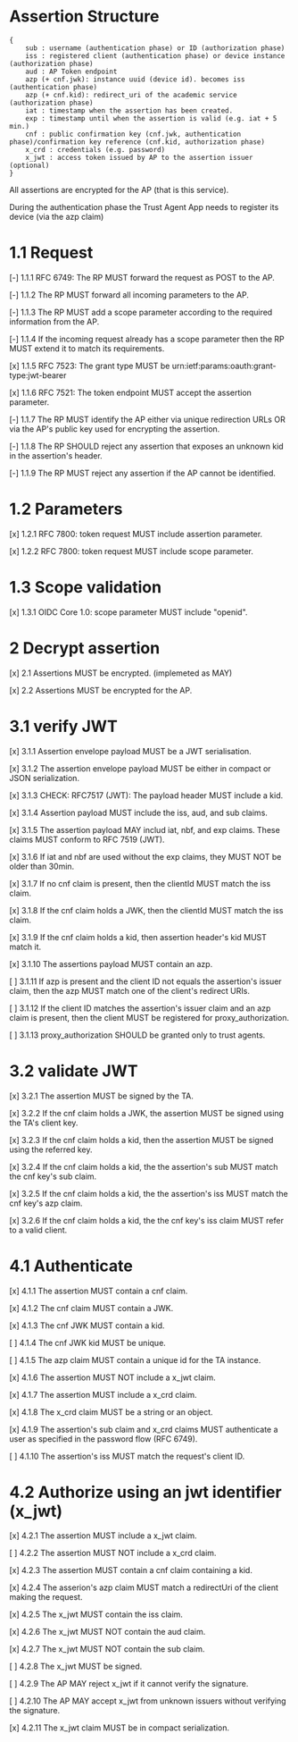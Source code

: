 # Assertion Structure

```
{
    sub : username (authentication phase) or ID (authorization phase)
    iss : registered client (authentication phase) or device instance (authorization phase)
    aud : AP Token endpoint
    azp (+ cnf.jwk): instance uuid (device id). becomes iss (authentication phase)
    azp (+ cnf.kid): redirect_uri of the academic service (authorization phase)
    iat : timestamp when the assertion has been created.
    exp : timestamp until when the assertion is valid (e.g. iat + 5 min.)
    cnf : public confirmation key (cnf.jwk, authentication phase)/confirmation key reference (cnf.kid, authorization phase)
    x_crd : credentials (e.g. password)
    x_jwt : access token issued by AP to the assertion issuer (optional)
}
```

All assertions are encrypted for the AP (that is this service).

During the authentication phase the Trust Agent App needs to register its device (via the azp claim)

# 1.1 Request

[-] 1.1.1 RFC 6749: The RP MUST forward the request as POST to the AP.

[-] 1.1.2 The RP MUST forward all incoming parameters to the AP.

[-] 1.1.3 The RP MUST add a scope parameter according to the required information from the AP.

[-] 1.1.4 If the incoming request already has a scope parameter then the RP MUST extend it to match its requirements.

[x] 1.1.5 RFC 7523: The grant type MUST be urn:ietf:params:oauth:grant-type:jwt-bearer

[x] 1.1.6 RFC 7521: The token endpoint MUST accept the assertion parameter.

[-] 1.1.7 The RP MUST identify the AP either via unique redirection URLs OR via the AP's public key used for encrypting the assertion.

[-] 1.1.8 The RP SHOULD reject any assertion that exposes an unknown kid in the assertion's header.

[-] 1.1.9 The RP MUST reject any assertion if the AP cannot be identified.

# 1.2 Parameters

[x] 1.2.1 RFC 7800: token request MUST include assertion parameter.

[x] 1.2.2 RFC 7800: token request MUST include scope parameter.

# 1.3 Scope validation

[x] 1.3.1 OIDC Core 1.0: scope parameter MUST include "openid".

# 2 Decrypt assertion

[x] 2.1 Assertions MUST be encrypted. (implemeted as MAY)

[x] 2.2 Assertions MUST be encrypted for the AP.

# 3.1 verify JWT

[x] 3.1.1 Assertion envelope payload MUST be a JWT serialisation.

[x] 3.1.2 The assertion envelope payload MUST be either in compact or JSON serialization.

[x] 3.1.3 CHECK: RFC7517 (JWT): The payload header MUST include a kid.

[x] 3.1.4 Assertion payload MUST include the iss, aud, and sub claims.

[x] 3.1.5 The assertion payload MAY includ iat, nbf, and exp claims. These claims MUST conform to RFC 7519 (JWT).

[x] 3.1.6 If iat and nbf are used without the exp claims, they MUST NOT be older than 30min.

[x] 3.1.7 If no cnf claim is present, then the clientId MUST match the iss claim.

[x] 3.1.8 If the cnf claim holds a JWK, then the clientId MUST match the iss claim.

[x] 3.1.9 If the cnf claim holds a kid, then assertion header's kid MUST match it.

[x] 3.1.10 The assertions payload MUST contain an azp.

[ ] 3.1.11 If azp is present and the client ID not equals the assertion's issuer claim, then the azp MUST match one of the client's redirect URIs.

[ ] 3.1.12 If the client ID matches the assertion's issuer claim and an azp claim is present, then the client MUST be registered for proxy_authorization.

[ ] 3.1.13 proxy_authorization SHOULD be granted only to trust agents.

# 3.2 validate JWT

[x] 3.2.1 The assertion MUST be signed by the TA.

[x] 3.2.2 If the cnf claim holds a JWK, the assertion MUST be signed using the TA's client key.

[x] 3.2.3 If the cnf claim holds a kid, then the assertion MUST be signed using the referred key.

[x] 3.2.4 If the cnf claim holds a kid, the the assertion's sub MUST match the cnf key's sub claim.

[x] 3.2.5 If the cnf claim holds a kid, the the assertion's iss MUST match the cnf key's azp claim.

[x] 3.2.6 If the cnf claim holds a kid, the the cnf key's iss claim MUST refer to a valid client.

# 4.1 Authenticate

[x] 4.1.1 The assertion MUST contain a cnf claim.

[x] 4.1.2 The cnf claim MUST contain a JWK.

[x] 4.1.3 The cnf JWK MUST contain a kid.

[ ] 4.1.4 The cnf JWK kid MUST be unique.

[ ] 4.1.5 The azp claim MUST contain a unique id for the TA instance.

[x] 4.1.6 The assertion MUST NOT include a x_jwt claim.

[x] 4.1.7 The assertion MUST include a x_crd claim.

[x] 4.1.8 The x_crd claim MUST be a string or an object.

[x] 4.1.9 The assertion's sub claim and x_crd claims MUST authenticate a user as specified in the password flow (RFC 6749).

[ ] 4.1.10 The assertion's iss MUST match the request's client ID.

# 4.2 Authorize using an jwt identifier (x_jwt)

[x] 4.2.1 The assertion MUST include a x_jwt claim.

[ ] 4.2.2 The assertion MUST NOT include a x_crd claim.

[x] 4.2.3 The assertion MUST contain a cnf claim containing a kid.

[x] 4.2.4 The asserion's azp claim MUST match a redirectUri of the client making the request.

[x] 4.2.5 The x_jwt MUST contain the iss claim.

[x] 4.2.6 The x_jwt MUST NOT contain the aud claim.

[x] 4.2.7 The x_jwt MUST NOT contain the sub claim.

[ ] 4.2.8 The x_jwt MUST be signed.

[ ] 4.2.9 The AP MAY reject x_jwt if it cannot verify the signature.

[ ] 4.2.10 The AP MAY accept x_jwt from unknown issuers without verifying the signature.

[x] 4.2.11 The x_jwt claim MUST be in compact serialization.
